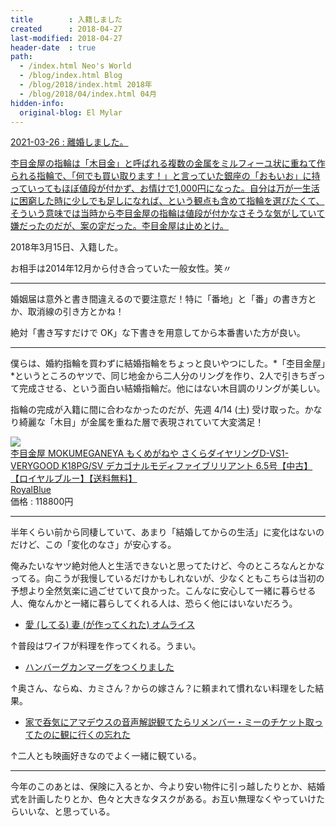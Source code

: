 ```yaml
---
title        : 入籍しました
created      : 2018-04-27
last-modified: 2018-04-27
header-date  : true
path:
  - /index.html Neo's World
  - /blog/index.html Blog
  - /blog/2018/index.html 2018年
  - /blog/2018/04/index.html 04月
hidden-info:
  original-blog: El Mylar
---
```


<ins class="ins-block">

2021-03-26 : 離婚しました。

杢目金屋の指輪は「木目金」と呼ばれる複数の金属をミルフィーユ状に重ねて作られる指輪で、「何でも買い取ります！」と言っていた銀座の「おもいお」に持っていってもほぼ値段が付かず、お情けで1,000円になった。自分は万が一生活に困窮した時に少しでも足しになれば、という観点も含めて指輪を選びたくて、そういう意味では当時から杢目金屋の指輪は値段が付かなさそうな気がしていて嫌だったのだが、案の定だった。杢目金屋は止めとけ。

</ins>

2018年3月15日、入籍した。

お相手は2014年12月から付き合っていた一般女性。笑〃

---

婚姻届は意外と書き間違えるので要注意だ！特に「番地」と「番」の書き方とか、取消線の引き方とかね！

絶対「書き写すだけで OK」な下書きを用意してから本番書いた方が良い。

---

僕らは、婚約指輪を買わずに結婚指輪をちょっと良いやつにした。*「杢目金屋」*というところのヤツで、同じ地金から二人分のリングを作り、2人で引きちぎって完成させる、という面白い結婚指輪だ。他にはない木目調のリングが美しい。

指輪の完成が入籍に間に合わなかったのだが、先週 4/14 (土) 受け取った。かなり綺麗な「木目」が金属を重ねた層で表現されていて大変満足！

<div class="ad-rakuten">
  <div class="ad-rakuten-image">
    <a href="https://hb.afl.rakuten.co.jp/hgc/g00s6i52.waxycda4.g00s6i52.waxyd901/?pc=https%3A%2F%2Fitem.rakuten.co.jp%2Froyalblue2015%2Fravvvv1_1127%2F&amp;m=http%3A%2F%2Fm.rakuten.co.jp%2Froyalblue2015%2Fi%2F10003164%2F">
      <img src="https://thumbnail.image.rakuten.co.jp/@0_mall/royalblue2015/cabinet/05/1127.jpg?_ex=128x128">
    </a>
  </div>
  <div class="ad-rakuten-info">
    <div class="ad-rakuten-title">
      <a href="https://hb.afl.rakuten.co.jp/hgc/g00s6i52.waxycda4.g00s6i52.waxyd901/?pc=https%3A%2F%2Fitem.rakuten.co.jp%2Froyalblue2015%2Fravvvv1_1127%2F&amp;m=http%3A%2F%2Fm.rakuten.co.jp%2Froyalblue2015%2Fi%2F10003164%2F">杢目金屋 MOKUMEGANEYA もくめがねや さくらダイヤリングD-VS1-VERYGOOD K18PG/SV デカゴナルモディファイブリリアント 6.5号【中古】【ロイヤルブルー】【送料無料】</a>
    </div>
    <div class="ad-rakuten-shop">
      <a href="https://hb.afl.rakuten.co.jp/hgc/g00s6i52.waxycda4.g00s6i52.waxyd901/?pc=https%3A%2F%2Fwww.rakuten.co.jp%2Froyalblue2015%2F&amp;m=http%3A%2F%2Fm.rakuten.co.jp%2Froyalblue2015%2F">RoyalBlue</a>
    </div>
    <div class="ad-rakuten-price">価格 : 118800円</div>
  </div>
</div>

---

半年くらい前から同棲していて、あまり「結婚してからの生活」に変化はないのだけど、この「変化のなさ」が安心する。

俺みたいなヤツ絶対他人と生活できないと思ってたけど、今のところなんとかなってる。向こうが我慢しているだけかもしれないが、少なくともこちらは当初の予想より全然気楽に過ごせていて良かった。こんなに安心して一緒に暮らせる人、俺なんかと一緒に暮らしてくれる人は、恐らく他にはいないだろう。

- [愛 (してる) 妻 (が作ってくれた) オムライス](https://www.instagram.com/p/Bh3AKaJhZY0/)

↑普段はワイフが料理を作ってくれる。うまい。

- [ハンバーグカンマーグをつくりました](https://www.instagram.com/p/Bhl_2-FBsF-/)

↑奥さん、ならぬ、カミさん？からの嫁さん？に頼まれて慣れない料理をした結果。

- [家で呑気にアマデウスの音声解説観てたらリメンバー・ミーのチケット取ってたのに観に行くの忘れた](https://www.instagram.com/p/BhmALxkB7Zo/)

↑二人とも映画好きなのでよく一緒に観ている。

---

今年のこのあとは、保険に入るとか、今より安い物件に引っ越したりとか、結婚式を計画したりとか、色々と大きなタスクがある。お互い無理なくやっていけたらいいな、と思っている。
